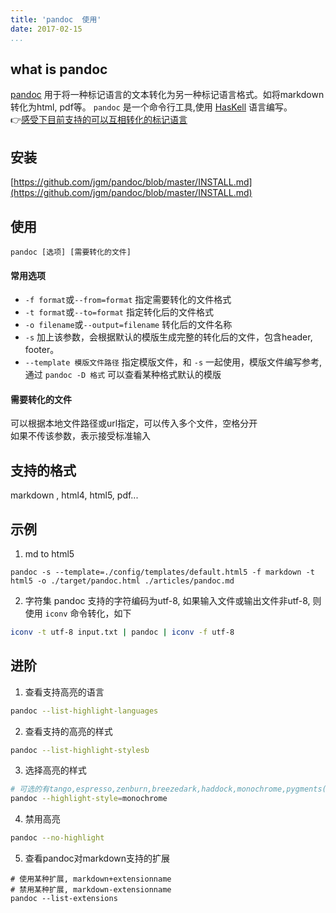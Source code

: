 ```yaml
---
title: 'pandoc  使用'
date: 2017-02-15
...
```


## what is pandoc
  [pandoc](https://github.com/jgm/pandoc) 用于将一种标记语言的文本转化为另一种标记语言格式。如将markdown转化为html, pdf等。  `pandoc` 是一个命令行工具,使用 [HasKell](https://www.haskell.org/) 语言编写。  
  :point_right:[感受下目前支持的可以互相转化的标记语言](http://pandoc.org/index.html)   

## 安装
[https://github.com/jgm/pandoc/blob/master/INSTALL.md](https://github.com/jgm/pandoc/blob/master/INSTALL.md)

## 使用
`pandoc [选项] [需要转化的文件]`

#### 常用选项
- `-f format`或`--from=format` 指定需要转化的文件格式  
- `-t format`或`--to=format` 指定转化后的文件格式
- `-o filename`或`--output=filename` 转化后的文件名称
- `-s` 加上该参数，会根据默认的模版生成完整的转化后的文件，包含header, footer。
- `--template 模版文件路径` 指定模版文件，和 `-s` 一起使用，模版文件编写参考[](), 通过 `pandoc -D 格式` 可以查看某种格式默认的模版

#### 需要转化的文件
可以根据本地文件路径或url指定，可以传入多个文件，空格分开  
如果不传该参数，表示接受标准输入

## 支持的格式
markdown , html4, html5, pdf...

## 示例
1. md to html5
``` {.zsh}
pandoc -s --template=./config/templates/default.html5 -f markdown -t html5 -o ./target/pandoc.html ./articles/pandoc.md
```
2. 字符集
pandoc 支持的字符编码为utf-8, 如果输入文件或输出文件非utf-8, 则使用 `iconv` 命令转化，如下
```zsh
iconv -t utf-8 input.txt | pandoc | iconv -f utf-8
```

## 进阶
1. 查看支持高亮的语言
```zsh
pandoc --list-highlight-languages
```

2. 查看支持的高亮的样式
```zsh
pandoc --list-highlight-stylesb
```

3. 选择高亮的样式
```zsh
# 可选的有tango,espresso,zenburn,breezedark,haddock,monochrome,pygments(默认使用)
pandoc --highlight-style=monochrome
```

4. 禁用高亮
```zsh
pandoc --no-highlight
```

5. 查看pandoc对markdown支持的扩展
``` {.bash}
# 使用某种扩展, markdown+extensionname
# 禁用某种扩展, markdown-extensionname
pandoc --list-extensions
```
